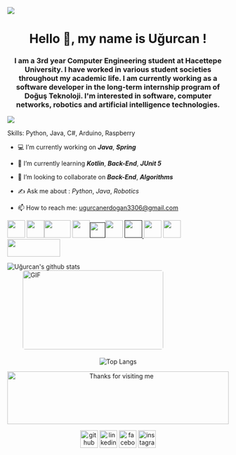 ![](https://github.com/ugurcanerdogan/ugurcanerdogan.github.io/blob/main/sertifikalar/resim/kartvizit.png)

<h1 align="center">Hello  🌹, my name is Uğurcan !</h1>
<h3 align="center">I am a 3rd year Computer Engineering student at Hacettepe University. I have worked in various student societies throughout my academic life. I am currently working as a software developer in the long-term internship program of Doğuş Teknoloji. I'm interested in software, computer networks, robotics and artificial intelligence technologies.</h3>

![](https://komarev.com/ghpvc/?username=ugurcanerdogan&label=PROFILE+VIEWS&color=red&style=plastic)

Skills: Python, Java, C#, Arduino, Raspberry

- 💻 I’m currently working on ***Java***, ***Spring*** 

- 🌱 I’m currently learning ***Kotlin***, ***Back-End***, ***JUnit 5*** 

- 🤝 I’m looking to collaborate on ***Back-End***, ***Algorithms*** 

- ✍️ Ask me about : *Python*, *Java*, *Robotics* 

- 📫 How to reach me: ugurcanerdogan3306@gmail.com 

<a href='https://www.python.org'><img src='https://upload.wikimedia.org/wikipedia/commons/thumb/c/c3/Python-logo-notext.svg/600px-Python-logo-notext.svg.png' width='40' height='40'></a> <a href='https://www.java.com'><img src='https://www.ninjakod.com/wp-content/uploads/2015/01/java.png' width='40' height='40'></a><a href='https://www.w3schools.in/c-tutorial/'><img
src='https://download.logo.wine/logo/Kotlin_(programming_language)/Kotlin_(programming_language)-Logo.wine.png' width='60' height='40'></a> <a href='https://www.w3schools.com/cpp/'><img
src='https://img.icons8.com/color/452/c-plus-plus-logo.png' width='40' height='40'></a><a href=''><img src='https://cdn.icon-icons.com/icons2/2415/PNG/512/csharp_original_logo_icon_146578.png' width='35' height='35'></a><a href='https://www.mysql.com'><img src='https://download.logo.wine/logo/MySQL/MySQL-Logo.wine.png' width='40' height='40'></a> <a href=''> <img src='https://omereryilmaz.files.wordpress.com/2014/03/sqlserver_logo.jpg' width='40' height='40'> <a href='https://www.arduino.cc/'><img src='https://logos-download.com/wp-content/uploads/2016/09/Arduino_logo_small.png' width='40' height='40'></a> <a href='https://www.raspberrypi.org/'><img src='https://www.raspberrypi.org/wp-content/uploads/2011/10/Raspi-PGB001.png' width='40' height='40'></a>
 <a href='https://www.w3schools.com/howto/default_page5.asp'><img src='https://clipart.info/images/ccovers/1499794874html5-js-css3-logo-png.png' width='120' height='40'></a> 


![Uğurcan's github stats](https://github-readme-stats.vercel.app/api?username=ugurcanerdogan&theme=blue-green&show_icons=true)  <img style="border-radius: 5px; margin: 0 0 5px 35px;" alt="GIF" width="320px" height="180px" src="https://media1.tenor.com/images/b37aa7ad8e0cf6db913dcc4974ceea45/tenor.gif?itemid=13741595" />
</p>

<div align="center">

![Top Langs](https://github-readme-stats.vercel.app/api/top-langs/?username=ugurcanerdogan&layout=compact)

<img height="120" alt="Thanks for visiting me" width="100%" src="https://raw.githubusercontent.com/BrunnerLivio/brunnerlivio/master/images/marquee.svg" />
<br />

[<p align="center"> <img src='https://cdn.jsdelivr.net/npm/simple-icons@3.0.1/icons/github.svg' alt='github' height='40'>](https://github.com/ugurcanerdogan)  [<img src='https://cdn.jsdelivr.net/npm/simple-icons@3.0.1/icons/linkedin.svg' alt='linkedin' height='40'>](https://www.linkedin.com/in/ugurcanerdogan/)  [<img src='https://cdn.jsdelivr.net/npm/simple-icons@3.0.1/icons/facebook.svg' alt='facebook' height='40'>](https://www.facebook.com/ugurcanerdogn)  [<img src='https://cdn.jsdelivr.net/npm/simple-icons@3.0.1/icons/instagram.svg' alt='instagram' height='40'>](https://www.instagram.com/ugurcanerdogn/)  

